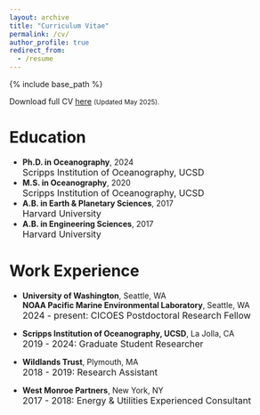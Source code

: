 ```yaml
---
layout: archive
title: "Curriculum Vitae"
permalink: /cv/
author_profile: true
redirect_from:
  - /resume
---
```


{% include base_path %}

Download full CV [here](http://mattluongo.github.io/files/LuongoCV.pdf) <small>(Updated May 2025).</small>

Education
======
* <b>Ph.D. in Oceanography</b>, 2024<br>
  <font size = "3"> Scripps Institution of Oceanography, UCSD</font>
* <b>M.S. in Oceanography</b>, 2020<br>
  <font size = "3"> Scripps Institution of Oceanography, UCSD</font>
* <b>A.B. in Earth & Planetary Sciences</b>, 2017 <br>
  <font size = "3"> Harvard University</font>
* <b>A.B. in Engineering Sciences</b>, 2017 <br>
  <font size = "3"> Harvard University</font>

Work Experience
======
* <b>University of Washington</b>, Seattle, WA<br>
  <b>NOAA Pacific Marine Environmental Laboratory</b>, Seattle, WA<br>
  <font size = "3">2024 - present: CICOES Postdoctoral Research Fellow</font>
  
* <b>Scripps Institution of Oceanography, UCSD</b>, La Jolla, CA<br>
  <font size = "3">2019 - 2024: Graduate Student Researcher</font>

* <b>Wildlands Trust</b>, Plymouth, MA<br>
  <font size = "3">2018 - 2019: Research Assistant</font>

* <b>West Monroe Partners</b>, New York, NY<br>
  <font size = "3">2017 - 2018: Energy & Utilities Experienced Consultant</font>
